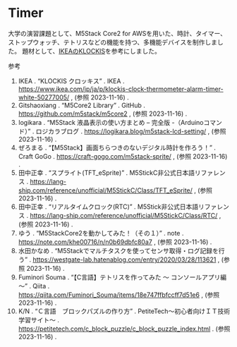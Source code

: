 # Timer

大学の演習課題として、M5Stack Core2 for AWSを用いた、時計、タイマー、ストップウォッチ、テトリスなどの機能を持つ、多機能デバイスを制作しました。
題材として、[IKEAのKLOCKIS](https://www.ikea.com/jp/ja/p/klockis-clock-thermometer-alarm-timer-white-50277005/)を参考にしました。

参考
1. IKEA . “KLOCKIS クロッキス” . IKEA . https://www.ikea.com/jp/ja/p/klockis-clock-thermometer-alarm-timer-white-50277005/ , (参照 2023-11-16) .
2. Gitshaoxiang . “M5Core2 Library” . GitHub . https://github.com/m5stack/m5core2 , (参照 2023-11-16) .
3. logikara . “M5Stack 液晶表示の使い方まとめ – 完全版 -（Arduinoコマンド）” . ロジカラブログ . https://logikara.blog/m5stack-lcd-setting/ , (参照 2023-11-16) .
4. ぜろまる . “【M5Stack】画面ちらつきのないデジタル時計を作ろう！” . Craft GoGo . https://craft-gogo.com/m5stack-sprite/ , (参照 2023-11-16) .
5. 田中正幸 . “スプライト(TFT_eSprite)” . M5StickC非公式日本語リファレンス . https://lang-ship.com/reference/unofficial/M5StickC/Class/TFT_eSprite/ , (参照 2023-11-16) .
6. 田中正幸 . “リアルタイムクロック(RTC)” . M5Stick非公式日本語リファレンス . https://lang-ship.com/reference/unofficial/M5StickC/Class/RTC/ , (参照 2023-11-16) .
7. ゆう . “M5StackCore2を動かしてみた！（その１）” . note . https://note.com/khe00716/n/n0b69dbfc80a7 , (参照 2023-11-16) .
8. 水田かなめ . “M5Stackでマルチタスクを使ってセンサ取得・ログ記録を行う” . https://westgate-lab.hatenablog.com/entry/2020/03/28/113621 , (参照 2023-11-16) .
9. Fuminori Souma . “【C言語】テトリスを作ってみた ～ コンソールアプリ編 ～” . Qiita . https://qiita.com/Fuminori_Souma/items/18e747ffbfccff7d51e6 , (参照 2023-11-16) .
10. K/N . “Ｃ言語　ブロックパズルの作り方” . PetiteTech～初心者向けＩＴ技術学習サイト～ . https://petitetech.com/c_block_puzzle/c_block_puzzle_index.html . (参照 2023-11-16) .

